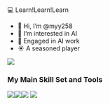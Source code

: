 💻 Learn!Learn!Learn


- 👋 Hi, I’m @myy258
- 👀 I’m interested in AI
- 🌱 Engaged in AI work
- ☀️ A seasoned player

![](https://github-readme-stats.vercel.app/api?username=myy258&show_icons=true&theme=radical)   



### My Main Skill Set and Tools
![](https://img.shields.io/badge/Python-3776AB?style=for-the-badge&logo=python&logoColor=white)![](https://img.shields.io/badge/MySQL-005C84?style=for-the-badge&logo=mysql&logoColor=white)![](https://img.shields.io/badge/Oracle-F80000?style=for-the-badge&logo=Oracle&logoColor=white) ![](https://img.shields.io/badge/TensorFlow-FF6F00?style=for-the-badge&logo=tensorflow&logoColor=white)


<!---
myy258/myy258 is a ✨ special ✨ repository because its `README.md` (this file) appears on your GitHub profile.
You can click the Preview link to take a look at your changes.
--->
